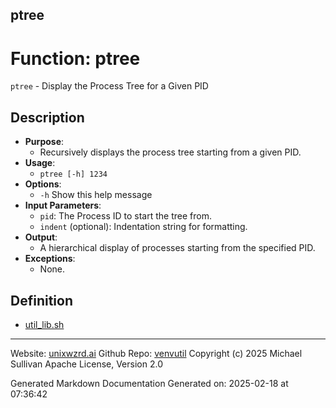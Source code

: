 ## ptree
# Function: ptree
`ptree` - Display the Process Tree for a Given PID
## Description
- **Purpose**:
  - Recursively displays the process tree starting from a given PID.
- **Usage**: 
  - `ptree [-h] 1234`
- **Options**: 
  - `-h`   Show this help message
- **Input Parameters**: 
  - `pid`: The Process ID to start the tree from.
  - `indent` (optional): Indentation string for formatting.
- **Output**: 
  - A hierarchical display of processes starting from the specified PID.
- **Exceptions**: 
  - None.

## Definition 

* [util_lib.sh](../util_lib_sh.md)
---

Website: [unixwzrd.ai](https://unixwzrd.ai)
Github Repo: [venvutil](https://github.com/unixwzrd/venvutil)
Copyright (c) 2025 Michael Sullivan
Apache License, Version 2.0

Generated Markdown Documentation
Generated on: 2025-02-18 at 07:36:42
